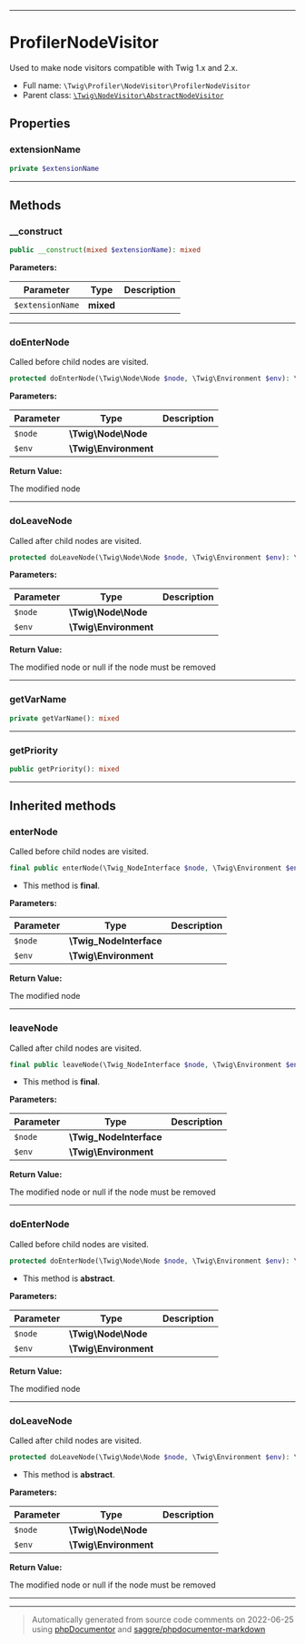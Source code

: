 ***

# ProfilerNodeVisitor

Used to make node visitors compatible with Twig 1.x and 2.x.



* Full name: `\Twig\Profiler\NodeVisitor\ProfilerNodeVisitor`
* Parent class: [`\Twig\NodeVisitor\AbstractNodeVisitor`](../../NodeVisitor/AbstractNodeVisitor.md)



## Properties


### extensionName



```php
private $extensionName
```






***

## Methods


### __construct



```php
public __construct(mixed $extensionName): mixed
```








**Parameters:**

| Parameter | Type | Description |
|-----------|------|-------------|
| `$extensionName` | **mixed** |  |




***

### doEnterNode

Called before child nodes are visited.

```php
protected doEnterNode(\Twig\Node\Node $node, \Twig\Environment $env): \Twig\Node\Node
```








**Parameters:**

| Parameter | Type | Description |
|-----------|------|-------------|
| `$node` | **\Twig\Node\Node** |  |
| `$env` | **\Twig\Environment** |  |


**Return Value:**

The modified node



***

### doLeaveNode

Called after child nodes are visited.

```php
protected doLeaveNode(\Twig\Node\Node $node, \Twig\Environment $env): \Twig\Node\Node|false|null
```








**Parameters:**

| Parameter | Type | Description |
|-----------|------|-------------|
| `$node` | **\Twig\Node\Node** |  |
| `$env` | **\Twig\Environment** |  |


**Return Value:**

The modified node or null if the node must be removed



***

### getVarName



```php
private getVarName(): mixed
```











***

### getPriority



```php
public getPriority(): mixed
```











***


## Inherited methods


### enterNode

Called before child nodes are visited.

```php
final public enterNode(\Twig_NodeInterface $node, \Twig\Environment $env): \Twig_NodeInterface
```





* This method is **final**.


**Parameters:**

| Parameter | Type | Description |
|-----------|------|-------------|
| `$node` | **\Twig_NodeInterface** |  |
| `$env` | **\Twig\Environment** |  |


**Return Value:**

The modified node



***

### leaveNode

Called after child nodes are visited.

```php
final public leaveNode(\Twig_NodeInterface $node, \Twig\Environment $env): \Twig_NodeInterface|false|null
```





* This method is **final**.


**Parameters:**

| Parameter | Type | Description |
|-----------|------|-------------|
| `$node` | **\Twig_NodeInterface** |  |
| `$env` | **\Twig\Environment** |  |


**Return Value:**

The modified node or null if the node must be removed



***

### doEnterNode

Called before child nodes are visited.

```php
protected doEnterNode(\Twig\Node\Node $node, \Twig\Environment $env): \Twig\Node\Node
```




* This method is **abstract**.



**Parameters:**

| Parameter | Type | Description |
|-----------|------|-------------|
| `$node` | **\Twig\Node\Node** |  |
| `$env` | **\Twig\Environment** |  |


**Return Value:**

The modified node



***

### doLeaveNode

Called after child nodes are visited.

```php
protected doLeaveNode(\Twig\Node\Node $node, \Twig\Environment $env): \Twig\Node\Node|false|null
```




* This method is **abstract**.



**Parameters:**

| Parameter | Type | Description |
|-----------|------|-------------|
| `$node` | **\Twig\Node\Node** |  |
| `$env` | **\Twig\Environment** |  |


**Return Value:**

The modified node or null if the node must be removed



***


***
> Automatically generated from source code comments on 2022-06-25 using [phpDocumentor](http://www.phpdoc.org/) and [saggre/phpdocumentor-markdown](https://github.com/Saggre/phpDocumentor-markdown)
